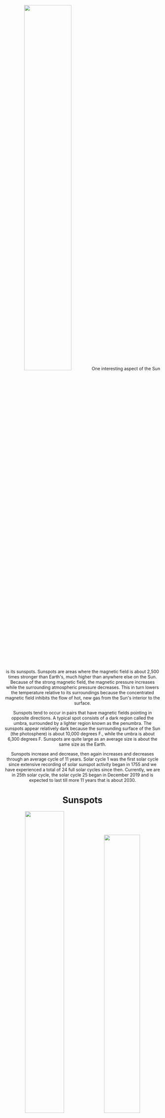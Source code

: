<center> <img src = "http://i.imgur.com/NVN9eOK.gif?1" width = 55%>
One interesting aspect of the Sun is its sunspots.  Sunspots are areas where the magnetic field is about 2,500 times stronger than Earth's, much higher than anywhere else on the Sun.  Because of the strong magnetic field, the magnetic pressure increases while the surrounding atmospheric pressure decreases.  This in turn lowers the temperature relative to its surroundings because the concentrated magnetic field inhibits the flow of hot, new gas from the Sun's interior to the surface. 

Sunspots tend to occur in pairs that have magnetic fields pointing in opposite directions.  A typical spot consists of a dark region called the umbra, surrounded by a lighter region known as the penumbra.   The sunspots appear relatively dark because the surrounding surface of the Sun (the photosphere) is about 10,000 degrees F., while the umbra is about 6,300 degrees F.  Sunspots are quite large as an average size is about the same size as the Earth.

Sunspots increase and decrease, then again increases and decreases through an average cycle of 11 years.  Solar cycle 1 was the first solar cycle since extensive recording of solar sunspot activity began in 1755 and we have experienced a total of 24 full solar cycles since then. Currently, we are in 25th solar cycle, the solar cycle 25 began in December 2019 and is expected to last till more 11 years that is about 2030.
# Sunspots<a class="anchor"  id="h1"></a>

<img src = "https://drive.google.com/uc?id=1Ff3eJq1Gybf9AdxKtazDCo_gjJffzkrh" width = 50%> <img src = 'https://www.spaceweather.live/images/help/zonnevlekken/sunspot_penumbra_umbra.jpg' width = 48%>
    
#### **Snapshot of the Data**

![Image](https://res.cloudinary.com/dge89aqpc/image/upload/v1597843410/Time_ca878j.png)

#### **Snapshot of the Model Forecasting**

![Image](https://res.cloudinary.com/dge89aqpc/image/upload/v1597843517/0011_ce15kw.png)


